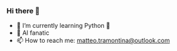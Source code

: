 ### Hi there 👋
- 🌱 I’m currently learning Python 🐍
- 🤖 AI fanatic
- 📫 How to reach me: matteo.tramontina@outlook.com

<!--
**tr4mo/tr4mo** is a ✨ _special_ ✨ repository because its `README.md` (this file) appears on your GitHub profile.

Here are some ideas to get you started:

- 🔭 I’m currently working on ...
- 🌱 I’m currently learning ...
- 👯 I’m looking to collaborate on ...
- 🤔 I’m looking for help with ...
- 💬 Ask me about ...
- 📫 How to reach me: ...
- 😄 Pronouns: ...
- ⚡ Fun fact: ...
-->
